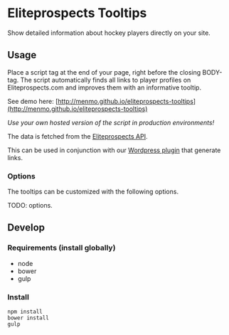 # Eliteprospects Tooltips

Show detailed information about hockey players directly on your site.

## Usage

Place a script tag at the end of your page, right before the closing BODY-tag.
The script automatically finds all links to player profiles on Eliteprospects.com and improves them with an informative tooltip.

See demo here: [http://menmo.github.io/eliteprospects-tooltips](http://menmo.github.io/eliteprospects-tooltips)

*Use your own hosted version of the script in production environments!*

The data is fetched from the [Eliteprospects API](https://github.com/menmo/eliteprospects-api-documentation).

This can be used in conjunction with our [Wordpress plugin](https://github.com/menmo/eliteprospects-wordpress-player-link) that generate links.

### Options

The tooltips can be customized with the following options.

TODO: options.

## Develop

### Requirements (install globally)

* node
* bower
* gulp

### Install

    npm install
    bower install
    gulp
```